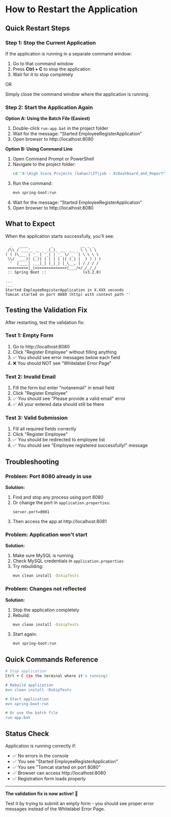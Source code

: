 # How to Restart the Application

## Quick Restart Steps

### Step 1: Stop the Current Application

If the application is running in a separate command window:
1. Go to that command window
2. Press **Ctrl + C** to stop the application
3. Wait for it to stop completely

OR

Simply close the command window where the application is running.

### Step 2: Start the Application Again

**Option A: Using the Batch File (Easiest)**
1. Double-click `run-app.bat` in the project folder
2. Wait for the message: "Started EmployeeRegisterApplication"
3. Open browser to http://localhost:8080

**Option B: Using Command Line**
1. Open Command Prompt or PowerShell
2. Navigate to the project folder:
   ```bash
   cd "d:\High Score Projects (Sahan)\IT\job - 4\Dashboard_and_Report"
   ```
3. Run the command:
   ```bash
   mvn spring-boot:run
   ```
4. Wait for the message: "Started EmployeeRegisterApplication"
5. Open browser to http://localhost:8080

## What to Expect

When the application starts successfully, you'll see:

```
  .   ____          _            __ _ _
 /\\ / ___'_ __ _ _(_)_ __  __ _ \ \ \ \
( ( )\___ | '_ | '_| | '_ \/ _` | \ \ \ \
 \\/  ___)| |_)| | | | | || (_| |  ) ) ) )
  '  |____| .__|_| |_|_| |_\__, | / / / /
 =========|_|==============|___/=/_/_/_/
 :: Spring Boot ::                (v3.2.0)

...
...
Started EmployeeRegisterApplication in X.XXX seconds
Tomcat started on port 8080 (http) with context path ''
```

## Testing the Validation Fix

After restarting, test the validation fix:

### Test 1: Empty Form
1. Go to http://localhost:8080
2. Click "Register Employee" without filling anything
3. ✅ You should see error messages below each field
4. ❌ You should NOT see "Whitelabel Error Page"

### Test 2: Invalid Email
1. Fill the form but enter "notanemail" in email field
2. Click "Register Employee"
3. ✅ You should see "Please provide a valid email" error
4. ✅ All your entered data should still be there

### Test 3: Valid Submission
1. Fill all required fields correctly
2. Click "Register Employee"
3. ✅ You should be redirected to employee list
4. ✅ You should see "Employee registered successfully!" message

## Troubleshooting

### Problem: Port 8080 already in use

**Solution:**
1. Find and stop any process using port 8080
2. Or change the port in `application.properties`:
   ```properties
   server.port=8081
   ```
3. Then access the app at http://localhost:8081

### Problem: Application won't start

**Solution:**
1. Make sure MySQL is running
2. Check MySQL credentials in `application.properties`
3. Try rebuilding:
   ```bash
   mvn clean install -DskipTests
   ```

### Problem: Changes not reflected

**Solution:**
1. Stop the application completely
2. Rebuild:
   ```bash
   mvn clean install -DskipTests
   ```
3. Start again:
   ```bash
   mvn spring-boot:run
   ```

## Quick Commands Reference

```bash
# Stop application
Ctrl + C (in the terminal where it's running)

# Rebuild application
mvn clean install -DskipTests

# Start application
mvn spring-boot:run

# Or use the batch file
run-app.bat
```

## Status Check

Application is running correctly if:
- ✅ No errors in the console
- ✅ You see "Started EmployeeRegisterApplication"
- ✅ You see "Tomcat started on port 8080"
- ✅ Browser can access http://localhost:8080
- ✅ Registration form loads properly

---

**The validation fix is now active!** 🎉

Test it by trying to submit an empty form - you should see proper error messages instead of the Whitelabel Error Page.

